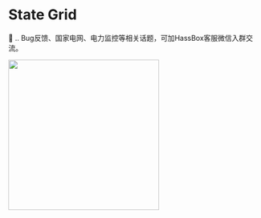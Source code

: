 # State Grid

:red_car: .. Bug反馈、国家电网、电力监控等相关话题，可加HassBox客服微信入群交流。

<img src="https://github.com/user-attachments/assets/1f7ef077-dd80-434a-9cd7-7b715f4a878f" data-canonical-src="https://github.com/user-attachments/assets/1f7ef077-dd80-434a-9cd7-7b715f4a878f" height="300" />





